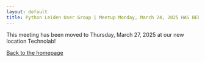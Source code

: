 ```yaml
---
layout: default
title: Python Leiden User Group | Meetup Monday, March 24, 2025 HAS BEEN MOVED
---
```


This meeting has been moved to Thursday, March 27, 2025 at our new location Technolab!

[Back to the homepage](/)

